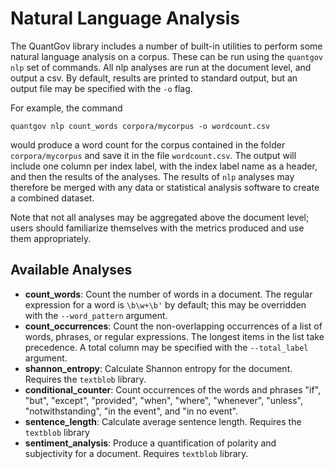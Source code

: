 # Natural Language Analysis

The QuantGov library includes a number of built-in utilities to perform some
natural language analysis on a corpus. These can be run using the
`quantgov nlp` set of commands. All nlp analyses are run at the document level,
and output a csv. By default, results are printed to standard output, but an
output file may be specified with the `-o` flag.

For example, the command

``` {.bash}
quantgov nlp count_words corpora/mycorpus -o wordcount.csv
```

would produce a word count for the corpus contained in the folder
`corpora/mycorpus` and save it in the file `wordcount.csv`. The output will
include one column per index label, with the index label name as a header, and
then the results of the analyses. The results of `nlp` analyses may therefore
be merged with any data or statistical analysis software to create a combined
dataset.

Note that not all analyses may be aggregated above the document level; users
should familiarize themselves with the metrics produced and use them
appropriately.

## Available Analyses

-   **count\_words**: Count the number of words in a document. The regular
    expression for a word is `\b\w+\b'` by default; this may be overridden with
    the `--word_pattern` argument.
-   **count\_occurrences**: Count the non-overlapping occurrences of a list of
    words, phrases, or regular expressions. The longest items in the list take
    precedence. A total column may be specified with the `--total_label`
    argument.
-   **shannon\_entropy**: Calculate Shannon entropy for the document. Requires
    the `textblob` library.
-   **conditional\_counter**: Count occurrences of the words and phrases "if",
    "but", "except", "provided", "when", "where", "whenever", "unless",
    "notwithstanding", "in the event", and "in no event".
-   **sentence\_length**: Calculate average sentence length. Requires the
    `textblob` library
-   **sentiment\_analysis**: Produce a quantification of polarity and
    subjectivity for a document. Requires `textblob` library.
